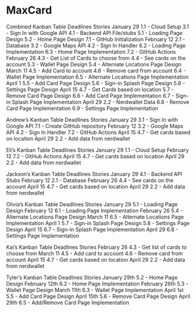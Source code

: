 # MaxCard

Combined Kanban Table
Deadlines
Stories
January 29
1.1 - Cloud Setup
3.1 - Sign In with Google API
4.1 - Backend API File/stubs
5.1 - Loading Page Design
5.2 - Home Page Design
7.1 - GitHub Initialization
February 12
2.1 - Database
3.2 - Google Maps API
4.2 - Sign In Handler
6.2 - Loading Page Implementation
6.3 - Home Page Implementation
7.2 - GitHub Actions
February 26
4.3 - Get List of Cards to choose from
4.4 - See cards on the account
5.3 - Wallet Page Design
5.4 - Alternate Locations Page Design
March 11
4.5 - Add Card to account
4.6 - Remove card from account
6.4 - Wallet Page Implementation
6.5 - Alternate Locations Page Implementation
April 1
5.5 - Add Card Page Design
5.6 - Sign-in Splash Page Design
5.8 - Settings Page Design
April 15
4.7 - Get Cards based on location
5.7 - Remove Card Page Design
6.6 - Add Card Page Implementation
6.7 - Sign-in Splash Page Implementation
April 29
2.2 - Nerdwallet Data
6.8 - Remove Card Page Implementation
6.9 - Settings Page Implementation


Andrew’s Kanban Table
Deadlines
Stories
January 29
3.1 - Sign In with Google API
7.1 - Create GitHub repository
February 12
3.2 - Google Maps API
4.2 - Sign In Handler
7.2 - GitHub Actions
April 15
4.7 - Get cards based on location
April 29
2.2 - Add data from nerdwallet


Eli’s Kanban Table
Deadlines
Stories
January 29
1.1 - Cloud Setup
February 12
7.2 - GitHub Actions
April 15
4.7 - Get cards based on location
April 29
2.2 - Add data from nerdwallet

Jackson’s Kanban Table
Deadlines
Stories
January 29
4.1 - Backend API Stubs
February 12
2.1 - Database
February 26
4.4 - See cards on the account
April 15
4.7 - Get cards based on location
April 29
2.2 - Add data from nerdwallet

Olivia’s Kanban Table
Deadlines
Stories
January 29
5.1 - Loading Page Design
February 12
6.1 - Loading Page Implementation
February 26
5.4 - Alternate Locations Page Design
March 11
6.5 - Alternate Locations Page Implementation
April 1
5.7 - Sign-in Splash Page Design
5.8 - Settings Page Design
April 15
6.7 - Sign-in Splash Page Implementation
April 29
6.8 - Settings Page Implementation



Kai’s Kanban Table
Deadlines
Stories
February 26
4.3 - Get list of cards to choose from
March 11
4.5 - Add card to account
4.6 - Remove card from account
April 15
4.7 - Get cards based on location
April 29
2.2 - Add data from nerdwallet


Tyler’s Kanban Table
Deadlines
Stories
January 29th
5.2 - Home Page Design
February 12th
6.2 - Home Page Implementation
February 26th
5.3 - Wallet Page Design
March 11th
6.3 - Wallet Page Implementation
April 1st
5.5 - Add Card Page Design
April 15th
5.6 - Remove Card Page Design
April 29th
6.5 - Add/Remove Card Page Implementation



